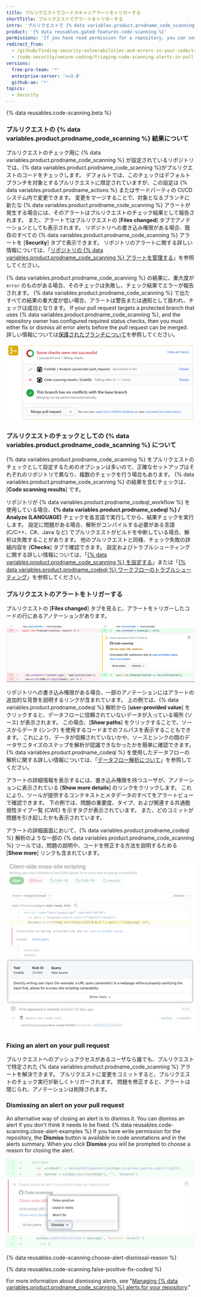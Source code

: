 ```yaml
---
title: プルリクエストでコードスキャンアラートをトリガーする
shortTitle: プルリクエストでアラートをトリガーする
intro: 'プルリクエストで {% data variables.product.prodname_code_scanning %} が問題を特定した場合、強調表示されたコードを確認してアラートを解決できます。'
product: '{% data reusables.gated-features.code-scanning %}'
permissions: 'If you have read permission for a repository, you can see annotations on pull requests. With write permission, you can see detailed information and resolve {% data variables.product.prodname_code_scanning %} alerts for that repository.'
redirect_from:
  - /github/finding-security-vulnerabilities-and-errors-in-your-code/triaging-code-scanning-alerts-in-pull-requests
  - /code-security/secure-coding/triaging-code-scanning-alerts-in-pull-requests
versions:
  free-pro-team: '*'
  enterprise-server: '>=3.0'
  github-ae: '*'
topics:
  - Security
---
```

<!--For this article in earlier GHES versions, see /content/github/finding-security-vulnerabilities-and-errors-in-your-code-->

{% data reusables.code-scanning.beta %}

### プルリクエストの {% data variables.product.prodname_code_scanning %} 結果について

プルリクエストのチェック用に {% data variables.product.prodname_code_scanning %} が設定されているリポジトリでは、{% data variables.product.prodname_code_scanning %}がプルリクエストのコードをチェックします。 デフォルトでは、このチェックはデフォルトブランチを対象とするプルリクエストに限定されていますが、この設定は {% data variables.product.prodname_actions %} またはサードパーティの CI/CD システム内で変更できます。 変更をマージすることで、対象となるブランチに新たな {% data variables.product.prodname_code_scanning %} アラートが発生する場合には、そのアラートはプルリクエストのチェック結果として報告されます。 また、アラートではプルリクエストの [**Files changed**] タブでアノテーションとしても表示されます。 リポジトリへの書き込み権限がある場合、既存のすべての {% data variables.product.prodname_code_scanning %} アラートを [**Security**] タブで表示できます。 リポジトリのアラートに関する詳しい情報については、「[リポジトリの {% data variables.product.prodname_code_scanning %} アラートを管理する](/code-security/secure-coding/managing-code-scanning-alerts-for-your-repository)」を参照してください。

{% data variables.product.prodname_code_scanning %} の結果に、重大度が `error` のものがある場合、そのチェックは失敗し、チェック結果でエラーが報告されます。 {% data variables.product.prodname_code_scanning %} で出たすべての結果の重大度が低い場合、アラートは警告または通知として扱われ、チェックは成功となります。 If your pull request targets a protected branch that uses {% data variables.product.prodname_code_scanning %}, and the repository owner has configured required status checks, then you must either fix or dismiss all error alerts before the pull request can be merged. 詳しい情報については[保護されたブランチについて](/github/administering-a-repository/about-protected-branches#require-status-checks-before-merging)を参照してください。

![プルリクエストの失敗した {% data variables.product.prodname_code_scanning %} チェック](/assets/images/help/repository/code-scanning-check-failure.png)

### プルリクエストのチェックとしての {% data variables.product.prodname_code_scanning %} について

{% data variables.product.prodname_code_scanning %} をプルリクエストのチェックとして設定するためのオプションは多いので、正確なセットアップはそれぞれのリポジトリで異なり、複数のチェックを行う場合もあります。 {% data variables.product.prodname_code_scanning %} の結果を含むチェックは、[**Code scanning results**] です。

リポジトリが {% data variables.product.prodname_codeql_workflow %} を使用している場合、**{% data variables.product.prodname_codeql %} / Analyze (LANGUAGE)** チェックを各言語で実行してから、結果チェックを実行します。 設定に問題がある場合、解析がコンパイルする必要がある言語 (C/C++、C#、Java など) でプルリクエストがビルドを中断している場合、解析は失敗することがあります。 他のプルリクエストと同様、チェック失敗の詳細内容を [**Checks**] タブで確認できます。 設定およびトラブルシューティングに関する詳しい情報については、「[{% data variables.product.prodname_code_scanning %} を設定する](/code-security/secure-coding/configuring-code-scanning)」または「[{% data variables.product.prodname_codeql %} ワークフローのトラブルシューティング](/code-security/secure-coding/troubleshooting-the-codeql-workflow)」を参照してください。

### プルリクエストのアラートをトリガーする

プルリクエストの [**Files changed**] タブを見ると、アラートをトリガーしたコードの行にあるアノテーションがあります。

![プルリクエストの差分にあるアラートのアノテーション](/assets/images/help/repository/code-scanning-pr-annotation.png)

リポジトリへの書き込み権限がある場合、一部のアノテーションにはアラートの追加的な背景を説明するリンクが含まれています。 上の例では、{% data variables.product.prodname_codeql %} 解析から [**user-provided value**] をクリックすると、データフローに信頼されていないデータが入っている場所 (ソース) が表示されます。 この場合、[**Show paths**] をクリックすることで、ソースからデータ (シンク) を使用するコードまでのフルパスを表示することもできます。 これにより、データが信頼されていないかや、ソースとシンクの間のデータサニタイズのステップを解析が認識できなかったかを簡単に確認できます。 {% data variables.product.prodname_codeql %} を使用したデータフローの解析に関する詳しい情報については、「[データフロー解析について](https://codeql.github.com/docs/writing-codeql-queries/about-data-flow-analysis/)」を参照してください。

アラートの詳細情報を表示するには、書き込み権限を持つユーザが、アノテーションに表示されている [**Show more details**] のリンクをクリックします。 これにより、ツールが提供するコンテキストとメタデータのすべてをアラートビューで確認できます。 下の例では、問題の重要度、タイプ、および関連する共通脆弱性タイプ一覧 (CWE) を示すタグが表示されています。 また、どのコミットが問題を引き起したかも表示されています。

アラートの詳細画面において、{% data variables.product.prodname_codeql %} 解析のような一部の {% data variables.product.prodname_code_scanning %} ツールでは、問題の説明や、コードを修正する方法を説明するためる [**Show more**] リンクも含まれています。

![アラートの説明と、詳細情報を表示するリンク](/assets/images/help/repository/code-scanning-pr-alert.png)

### Fixing an alert on your pull request

プルリクエストへのプッシュアクセスがあるユーザなら誰でも、プルリクエストで特定された {% data variables.product.prodname_code_scanning %} アラートを解決できます。 プルリクエストに変更をコミットすると、プルリクエストのチェック実行が新しくトリガーされます。 問題を修正すると、アラートは閉じられ、アノテーションは削除されます。

### Dismissing an alert on your pull request

An alternative way of closing an alert is to dismiss it. You can dismiss an alert if you don't think it needs to be fixed. {% data reusables.code-scanning.close-alert-examples %} If you have write permission for the repository, the **Dismiss** button is available in code annotations and in the alerts summary. When you click **Dismiss** you will be prompted to choose a reason for closing the alert.

![Choosing a reason for dismissing an alert](/assets/images/help/repository/code-scanning-alert-close-drop-down.png)

{% data reusables.code-scanning.choose-alert-dismissal-reason %}

{% data reusables.code-scanning.false-positive-fix-codeql %}

For more information about dismissing alerts, see "[Managing {% data variables.product.prodname_code_scanning %} alerts for your repository](/code-security/secure-coding/managing-code-scanning-alerts-for-your-repository#dismissing-or-deleting-alerts)."
